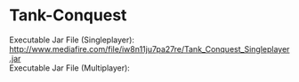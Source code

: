 # Tank-Conquest
Executable Jar File (Singleplayer): http://www.mediafire.com/file/iw8n11ju7pa27re/Tank_Conquest_Singleplayer.jar <br />
Executable Jar File (Multiplayer): <br />

